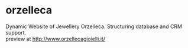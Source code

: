 # orzelleca
Dynamic Website of Jewellery Orzelleca. Structuring database and CRM support.  
preview at http://www.orzellecagioielli.it/

